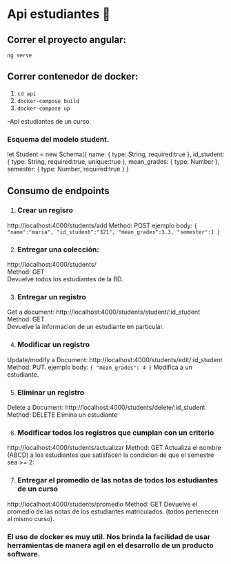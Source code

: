 # Api estudiantes 📃

## Correr el proyecto angular: 
`ng serve`


## Correr contenedor de docker: 
1. `cd api`
2. `docker-compose build`
3. `docker-compose up`

-Api estudiantes de un curso.
### Esquema del modelo student.

let Student = new Schema({
  name: {
    type: String,
    required:true
  },
  id_student: {
    type: String,
    required:true,
    unique:true
  },
  mean_grades: {
    type: Number
  },
  semester: {
    type: Number,
    required:true
  }
}

## Consumo de endpoints
1. ### Crear un regisro

http://localhost:4000/students/add Method: POST
ejemplo body:
`{
    "name":"maria",
    "id_student":"321",
    "mean_grades":3.3,
    "semester":1
}`


2. ### Entregar	una	colección:
http://localhost:4000/students/ <br>
Method: GET<br/>
Devuelve todos los estudiantes de la BD.

3. ### Entregar	un	registro
Get a document: 
http://localhost:4000/students/student/:id_student <br/>
Method: GET <br/>
Devuelve la informacion de un estudiante en particular.

4. ### Modificar	un	registro 
Update/modify a Document: 
http://localhost:4000/students/edit/:id_student Method: PUT.
ejemplo body:
`{
"mean_grades": 4
}`
Modifica a un estudiante.

5. ### Eliminar	un	registro
Delete a Document: http://localhost:4000/students/delete/:id_student Method: DELETE
Elimina un estudiante

6. ### Modificar	todos	los	registros	que	cumplan	con	un	criterio
http://localhost:4000/students/actualizar Method: GET
Actualiza el nombre (ABCD) a los estudiantes que satisfacen la condicion de que el semestre sea >= 2:


7. ### Entregar	el	promedio	de	las	notas	de	todos	los	estudiantes	de	un	curso
http://localhost:4000/students/promedio
Method: GET
Devuelve el promedio de las notas de los estudiantes matriculados. (todos pertenecen al mismo curso).


### El uso de docker es muy util. Nos brinda la facilidad de usar herramientas de manera agil en el desarrollo de un producto software.